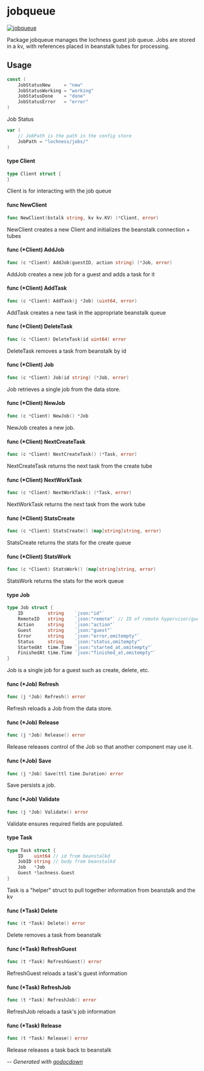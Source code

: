 # jobqueue

[![jobqueue](https://godoc.org/github.com/mistifyio/lochness/pkg/jobqueue?status.png)](https://godoc.org/github.com/mistifyio/lochness/pkg/jobqueue)

Package jobqueue manages the lochness guest job queue. Jobs are stored in a kv,
with references placed in beanstalk tubes for processing.

## Usage

```go
const (
	JobStatusNew     = "new"
	JobStatusWorking = "working"
	JobStatusDone    = "done"
	JobStatusError   = "error"
)
```
Job Status

```go
var (
	// JobPath is the path in the config store
	JobPath = "lochness/jobs/"
)
```

#### type Client

```go
type Client struct {
}
```

Client is for interacting with the job queue

#### func  NewClient

```go
func NewClient(bstalk string, kv kv.KV) (*Client, error)
```
NewClient creates a new Client and initializes the beanstalk connection + tubes

#### func (*Client) AddJob

```go
func (c *Client) AddJob(guestID, action string) (*Job, error)
```
AddJob creates a new job for a guest and adds a task for it

#### func (*Client) AddTask

```go
func (c *Client) AddTask(j *Job) (uint64, error)
```
AddTask creates a new task in the appropriate beanstalk queue

#### func (*Client) DeleteTask

```go
func (c *Client) DeleteTask(id uint64) error
```
DeleteTask removes a task from beanstalk by id

#### func (*Client) Job

```go
func (c *Client) Job(id string) (*Job, error)
```
Job retrieves a single job from the data store.

#### func (*Client) NewJob

```go
func (c *Client) NewJob() *Job
```
NewJob creates a new job.

#### func (*Client) NextCreateTask

```go
func (c *Client) NextCreateTask() (*Task, error)
```
NextCreateTask returns the next task from the create tube

#### func (*Client) NextWorkTask

```go
func (c *Client) NextWorkTask() (*Task, error)
```
NextWorkTask returns the next task from the work tube

#### func (*Client) StatsCreate

```go
func (c *Client) StatsCreate() (map[string]string, error)
```
StatsCreate returns the stats for the create queue

#### func (*Client) StatsWork

```go
func (c *Client) StatsWork() (map[string]string, error)
```
StatsWork returns the stats for the work queue

#### type Job

```go
type Job struct {
	ID         string    `json:"id"`
	RemoteID   string    `json:"remote"` // ID of remote hypervisor/guest job
	Action     string    `json:"action"`
	Guest      string    `json:"guest"`
	Error      string    `json:"error,omitempty"`
	Status     string    `json:"status,omitempty"`
	StartedAt  time.Time `json:"started_at,omitempty"`
	FinishedAt time.Time `json:"finished_at,omitempty"`
}
```

Job is a single job for a guest such as create, delete, etc.

#### func (*Job) Refresh

```go
func (j *Job) Refresh() error
```
Refresh reloads a Job from the data store.

#### func (*Job) Release

```go
func (j *Job) Release() error
```
Release releases control of the Job so that another component may use it.

#### func (*Job) Save

```go
func (j *Job) Save(ttl time.Duration) error
```
Save persists a job.

#### func (*Job) Validate

```go
func (j *Job) Validate() error
```
Validate ensures required fields are populated.

#### type Task

```go
type Task struct {
	ID    uint64 // id from beanstalkd
	JobID string // body from beanstalkd
	Job   *Job
	Guest *lochness.Guest
}
```

Task is a "helper" struct to pull together information from beanstalk and the kv

#### func (*Task) Delete

```go
func (t *Task) Delete() error
```
Delete removes a task from beanstalk

#### func (*Task) RefreshGuest

```go
func (t *Task) RefreshGuest() error
```
RefreshGuest reloads a task's guest information

#### func (*Task) RefreshJob

```go
func (t *Task) RefreshJob() error
```
RefreshJob reloads a task's job information

#### func (*Task) Release

```go
func (t *Task) Release() error
```
Release releases a task back to beanstalk

--
*Generated with [godocdown](https://github.com/robertkrimen/godocdown)*

